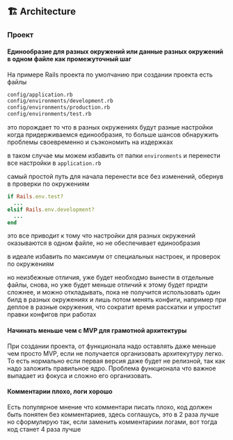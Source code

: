 ## 🏗️ Architecture

### Проект

#### Единообразие для разных окружений или данные разных окружений в одном файле как промежуточный шаг

На примере Rails проекта по умолчанию при создании проекта есть файлы

```sh
config/application.rb
config/environments/development.rb
config/environments/production.rb
config/environments/test.rb
```

это порождает то что в разных окружениях будут разные настройки
когда придерживаемся единообразия, то больше шансов обнаружить проблемы своевременно и съэкономить на издержках

в таком случае мы можем избавить от папки `environments` и перенести все настройки в `application.rb`

самый простой путь для начала перенести все без изменений, обернув в проверки по окружениям

```ruby
if Rails.env.test?
  ...
elsif Rails.env.development?
  ...
end
```

это все приводит к тому что настройки для разных окружений оказываются в одном файле, но не обеспечивает единообразия

в идеале избавить по максимум от специальных настроек, и проверок по окружениям

но неизбежные отличия, уже будет необходмо вынести в отдельные файлы, снова, но уже будет меньше отличий
к этому будет придти сложнее, и можно откладывать, пока не получится использовать один билд в разных окружениях и лишь потом менять конфиги, например при деплое в разные окружения, что сократит время расскатки и упростит правки конфигов при работах

#### Начинать меньше чем с MVP для грамотной архитектуры

При создании проекта, от функционала надо оставлять даже меньше чем просто MVP, если не получается организовать архитекутуру легко.
То есть нормально если первая версия даже будет не релизной, так как надо заложить правильное ядро.
Проблема функционала что важное выпадает из фокуса и сложно его организовать.

#### Комментарии плохо, логи хорошо

Есть популярное мнение что комментари писать плохо, код должен быть понятен без комментариев, здесь соглашусь, это в 2 раза лучше
но сформулирую так, если заменить комментариии логами, вот тогда код станет 4 раза лучше